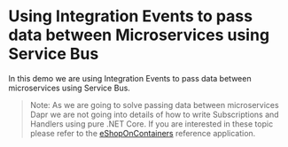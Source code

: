 # Using Integration Events to pass data between Microservices using Service Bus

In this demo we are using Integration Events to pass data between microservices using Service Bus. 

>Note: As we are going to solve passing data between microservices Dapr we are not going into details of how to write Subscriptions and Handlers using pure .NET Core. If you are interested in these topic please refer to the [eShopOnContainers](https://github.com/dotnet-architecture/eShopOnContainers) reference application.